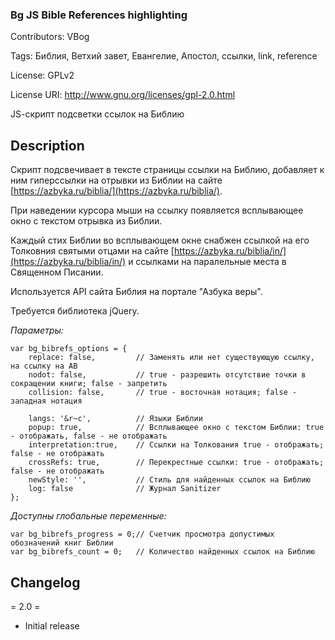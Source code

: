 ### Bg JS Bible References highlighting  ###

Contributors: VBog

Tags: Библия, Ветхий завет, Евангелие, Апостол, ссылки, link, reference

License: GPLv2

License URI: http://www.gnu.org/licenses/gpl-2.0.html

JS-cкрипт подсветки ссылок на Библию


## Description ##

Скрипт подсвечивает в тексте страницы ссылки на Библию, добавляет к ним гиперссылки на отрывки из Библии на сайте [https://azbyka.ru/biblia/](https://azbyka.ru/biblia/).

При наведении курсора мыши на ссылку появляется всплывающее окно с текстом отрывка из Библии.

Каждый стих Библии во всплывающем окне снабжен ссылкой на его Толковния святыми отцами на сайте [https://azbyka.ru/biblia/in/](https://azbyka.ru/biblia/in/) и ссылками на паралельные места в Священном Писании.

Используется API сайта Библия на портале "Азбука веры".

Требуется библиотека jQuery.

*Параметры:*

	var bg_bibrefs_options = {
		replace: false,			// Заменять или нет существующую ссылку, на ссылку на АВ 
		nodot: false,			// true - разрешить отсутствие точки в сокращении книги; false - запретить
		collision: false,		// true - восточная нотация; false - западная нотация
		
		langs: '&r~с',			// Языки Библии
		popup: true,			// Всплывающее окно с текстом Библии: true - отображать, false - не отображать
		interpretation:true,	// Ссылки на Толкования true - отображать; false - не отображать
		crossRefs: true,		// Перекрестные ссылки: true - отображать; false - не отображать
		newStyle: '',			// Стиль для найденных ссылок на Библию
		log: false				// Журнал Sanitizer
	};
		
*Доступны глобальные переменные:*

	var bg_bibrefs_progress = 0;// Счетчик просмотра допустимых обозначений книг Библии
	var bg_bibrefs_count = 0;	// Количество найденных ссылок на Библию



## Changelog ##

= 2.0 =
* Initial release